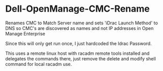 # Dell-OpenManage-CMC-Rename
Renames CMC to Match Server name and sets 'iDrac Launch Method' to DNS so CMC's are discovered as names and not IP addresses in Open Manage Enterprise


Since this will only get run once, I just hardcoded the Idrac Password.

This uses a remote linux host with racadm remote tools installed and delegates the commands there, just remove the delete and modify shell command for local racadm use.
